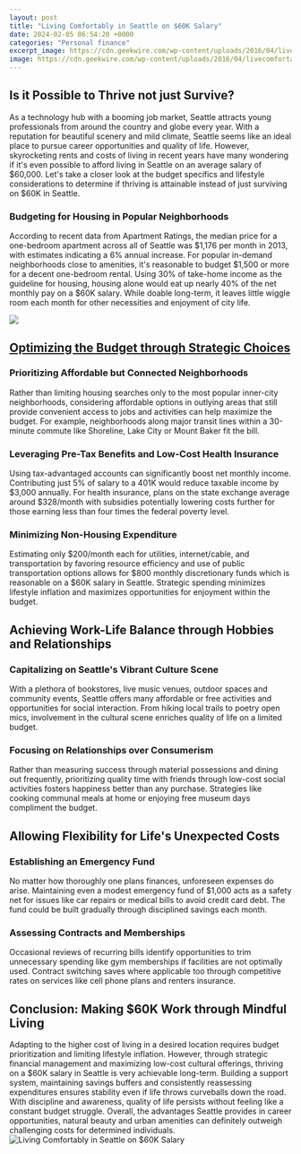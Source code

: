 ```yaml
---
layout: post
title: "Living Comfortably in Seattle on $60K Salary"
date: 2024-02-05 06:54:20 +0000
categories: "Personal finance"
excerpt_image: https://cdn.geekwire.com/wp-content/uploads/2016/04/livecomfortably-768x480.jpg
image: https://cdn.geekwire.com/wp-content/uploads/2016/04/livecomfortably-768x480.jpg
---
```


## **Is it Possible to Thrive not just Survive?**
As a technology hub with a booming job market, Seattle attracts young professionals from around the country and globe every year. With a reputation for beautiful scenery and mild climate, Seattle seems like an ideal place to pursue career opportunities and quality of life. However, skyrocketing rents and costs of living in recent years have many wondering if it's even possible to afford living in Seattle on an average salary of $60,000. Let's take a closer look at the budget specifics and lifestyle considerations to determine if thriving is attainable instead of just surviving on $60K in Seattle.   
### Budgeting for Housing in Popular Neighborhoods
According to recent data from Apartment Ratings, the median price for a one-bedroom apartment across all of Seattle was $1,176 per month in 2013, with estimates indicating a 6% annual increase. For popular in-demand neighborhoods close to amenities, it's reasonable to budget $1,500 or more for a decent one-bedroom rental. Using 30% of take-home income as the guideline for housing, housing alone would eat up nearly 40% of the net monthly pay on a $60K salary. While doable long-term, it leaves little wiggle room each month for other necessities and enjoyment of city life. 

![](http://www.salaryexplorer.com/charts/united-states/washington/seattle/median-and-salary-distribution-yearly-seattle.jpg)
## [Optimizing the Budget through Strategic Choices](https://yt.io.vn/collection/agudelo)
### Prioritizing Affordable but Connected Neighborhoods  
Rather than limiting housing searches only to the most popular inner-city neighborhoods, considering affordable options in outlying areas that still provide convenient access to jobs and activities can help maximize the budget. For example, neighborhoods along major transit lines within a 30-minute commute like Shoreline, Lake City or Mount Baker fit the bill.
### Leveraging Pre-Tax Benefits and Low-Cost Health Insurance   
Using tax-advantaged accounts can significantly boost net monthly income. Contributing just 5% of salary to a 401K would reduce taxable income by $3,000 annually. For health insurance, plans on the state exchange average around $328/month with subsidies potentially lowering costs further for those earning less than four times the federal poverty level. 
### Minimizing Non-Housing Expenditure
Estimating only $200/month each for utilities, internet/cable, and transportation by favoring resource efficiency and use of public transportation options allows for $800 monthly discretionary funds which is reasonable on a $60K salary in Seattle. Strategic spending minimizes lifestyle inflation and maximizes opportunities for enjoyment within the budget.
## **Achieving Work-Life Balance through Hobbies and Relationships** 
### Capitalizing on Seattle's Vibrant Culture Scene  
With a plethora of bookstores, live music venues, outdoor spaces and community events, Seattle offers many affordable or free activities and opportunities for social interaction. From hiking local trails to poetry open mics, involvement in the cultural scene enriches quality of life on a limited budget.
### Focusing on Relationships over Consumerism
Rather than measuring success through material possessions and dining out frequently, prioritizing quality time with friends through low-cost social activities fosters happiness better than any purchase. Strategies like cooking communal meals at home or enjoying free museum days compliment the budget. 
## **Allowing Flexibility for Life's Unexpected Costs**
### Establishing an Emergency Fund  
No matter how thoroughly one plans finances, unforeseen expenses do arise. Maintaining even a modest emergency fund of $1,000 acts as a safety net for issues like car repairs or medical bills to avoid credit card debt. The fund could be built gradually through disciplined savings each month.  
### Assessing Contracts and Memberships 
Occasional reviews of recurring bills identify opportunities to trim unnecessary spending like gym memberships if facilities are not optimally used. Contract switching saves where applicable too through competitive rates on services like cell phone plans and renters insurance.
## Conclusion: Making $60K Work through Mindful Living
Adapting to the higher cost of living in a desired location requires budget prioritization and limiting lifestyle inflation. However, through strategic financial management and maximizing low-cost cultural offerings, thriving on a $60K salary in Seattle is very achievable long-term. Building a support system, maintaining savings buffers and consistently reassessing expenditures ensures stability even if life throws curveballs down the road. With discipline and awareness, quality of life persists without feeling like a constant budget struggle. Overall, the advantages Seattle provides in career opportunities, natural beauty and urban amenities can definitely outweigh challenging costs for determined individuals.
![Living Comfortably in Seattle on $60K Salary](https://cdn.geekwire.com/wp-content/uploads/2016/04/livecomfortably-768x480.jpg)